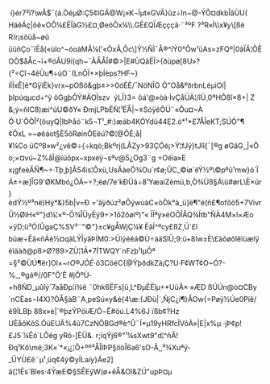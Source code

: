  í}ér7²î?\\wÂ$¯{á.ÒéµØ:Ç5¢lGÁ@W¡»K¬Íµt«GVÄ}ûz÷In~@-ÝÕ¤dkbÎãÙU( HäêÁç|ôê×OÔ¼£ËÏàG½£¤¸ØeöÕx¼\\.GË£QÏÆçççã·¨³ºF ?³R«Ì\\x¥y\[ßèRïr¡sõüå~øûüüñÇo¯ïËå(«ùîo^¬óoàMÃ¼('«ÒxÄ,Õc\]Ý½ÑÌ¯Â®^ïÝ0°Ôw¹üAs=zFQº|0âÏÄ¦ÔÊOÒ$åÅc¬ï+®óÂU9í(qh~¯ÂÅÅÎ#©>|E#ÙQãËÏ>{ðùpø\[8U»?{²÷Çî¬4êÙu¶÷úO¨(LnÔÏ+×þÍèps?HF~}íÏÍxÊ\]ê\*GÿìÈk}vrx~pOßö&gþ±>>0óÉÈ/¯NöNÎO Ô"Oå&ºðrbnLéµiOí|þIpúqµcd÷^ÿ ôGgþÔÝ#ÄOÏszv  ýLÏ}3= õá'@»òà·ÌvÇåÜÄ¦/îÜ¸0ºHÕ8î×8+| Z &;ý=ñlCß)æi^úU©ðY« ÐmjLPbËÑ¦¹ËÅ|~±SóÿêÕÜ¨«Ôu¤~À Õ·U\`ÔÒÎ²(ôuyQ|IbÞåó¨k5¬T¹\_#:)æáb4KÓYdü44E2.ó\*¹\*£7ÅÎeKT;SÚÖ"¶ ¢ÔxL =~øêáot§È5õRøinÔEëú?©¦@ÔÉ;å|¥¼Co üCº8»w²¿vê©÷{÷kqö;Bkºrj(LÂZy>93ÇÓé¡>Ý¦fJÿ}tJlî{¯\[®g øGâG¸¸|«Ôo;×¤vú~Z%åÎ@íüôpx~xpxeÿ¬sªv@5¿Og3¨g =Oéïa»E x¡gfeèÄÑ¶~÷·Tþ¸þ\]Ã54ìs¦Ôxü,UsÄàeÔ¾Ou\`r¢ø;ÛC\_©iø\`ëÝ½º\\©pºû¹mw}­ó\`ÏÁ±÷æ\]ÎG9'ØKMbó¿ÕÁ~÷?;ëø/7e'kÐÜã÷8¹YæaiZèmü,b,Ò¾Ùß§Á\\ü#ørL\\È×úr}èdÝ½º³në)Hý\*&}5b|v=Ð ='âÿðúz²øÕýwùàC×òÒk°à\_ü\]ë¶"é(ñ£¶ofôö5+7VivrÛ½ØìH«º"}d¼¦×º-Ö¾ÎÜyÈý9÷>1ô2õøiº)"« ÌÏªý»éOÕÎÂQ¾Ítb"ÑÀ4M×l×Æo ×ÿD;ü³Ó(ÛgaÇ%SV³¨"©"}±c¥gÅWjÇ¼¥ ËâÍ^ºcy£ßZ¸Ü\`£lbüæ÷Êä«ñÁè½¤qäLÝÎyâÞÍM0:>Üìýééá©Ù÷àäSîÜ;9:ü+8lw±È\\£àôøôlêïùælÿèìäàð@p8>Ø?89>ZÙ¦1Ä\*7ÍTWQY´nFzþ¹IµÕª=§²©ÙÚ¶ër\]Ol×~r$O®JÒË$·õ3CöéC{@ÝþðdkZà¡Ç?U·F¢WT¢O­~Ó?-%\_,®gá®//0F­"Ö'È #jÖºÙ­+h8ÑD\_µûîý\`7aåÐp¦i¾ë ¨0hk6ËFs\]ü¸L^ÐµÉËîµ+\*UüÂ×·»ÆD ßÚÚn@ò¤CBy´nCÈas¬I4X)?ÒÅ§àB¨A¸peSú«y&é{4\\æ:{JÐü|´,ÑjC¿í¶}ÅOw{=Pøÿ½Úe0Pïê/ê9ÌLBþ 8ßx»è|´®þzÝPöiÆ/Ò¬Ê#öú.L4%6J ïßb¢?Hz UÈåôKôS.ÓüEUÄ%4û7CzNÔBGd®è^Û¨Í\*µ19yHRfcÏVõÀ»|E|x%µ ·jÞ¢p!£J5\`¼Ëó´LÕêg yRõ-\[ÈÜ&. r;ïqÝj6®"¹¼sXwt9"d¦^ñÃ!Ðq¹Kô\\mé;3K«´\*«¡¿¦Õ+ºº³ÅÎIÞP§öòÎ6a6'sO-Â¸¸³¾Xuªÿ-\_ÜYÙ£ê¨µ¹¸üq¢4ý©yÍLaíy}Áe2\] ä{¦1És\`Bîes·4ÝæE©§SÊEýW(ø+êÅ&Oî&ZÚ"upÞ¤µ